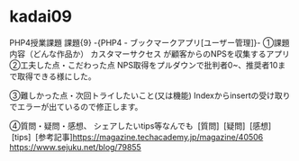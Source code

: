 # kadai09
PHP4授業課題
課題{9} -{PHP4 - ブックマークアプリ[ユーザー管理]}-
①課題内容（どんな作品か）
カスタマーサクセス が顧客からのNPSを収集するアプリ
②工夫した点・こだわった点
NPS取得をプルダウンで批判者0~、推奨者10まで取得できる様にした。

③難しかった点・次回トライしたいこと(又は機能)
Indexからinsertの受け取りでエラーが出ているので修正します。

④質問・疑問・感想、
シェアしたいtips等なんでも
 [質問]
 [疑問]
 [感想]
 [tips]
 [参考記事]https://magazine.techacademy.jp/magazine/40506
https://www.sejuku.net/blog/79855
